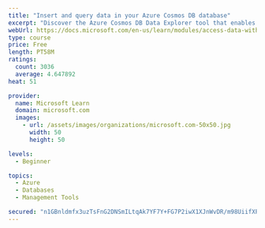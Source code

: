 ```yaml
---
title: "Insert and query data in your Azure Cosmos DB database"
excerpt: "Discover the Azure Cosmos DB Data Explorer tool that enables you to add or modify data. Create stored procedures in JavaScript."
webUrl: https://docs.microsoft.com/en-us/learn/modules/access-data-with-cosmos-db-and-sql-api/
type: course
price: Free
length: PT58M
ratings:
  count: 3036
  average: 4.647892
heat: 51

provider:
  name: Microsoft Learn
  domain: microsoft.com
  images:
    - url: /assets/images/organizations/microsoft.com-50x50.jpg
      width: 50
      height: 50

levels:
  - Beginner

topics:
  - Azure
  - Databases
  - Management Tools

secured: "n1GBnldmfx3uzTsFnG2DNSmILtqAk7YF7Y+FG7P2iwX1XJnWvDR/m98UiifXPdLLThvd9h/Q58VRVm6WBPX7qc47wf5nikuWZv1HK3GcwCLNNg6iTPNOPzGRA/8LiPL2bhtrAkqKk3jx0gtt5PzUxGRpeRPc2UUbTBxN6gdIswrOiERXyMx07mHzF16IPbWKTztgJ69WCNubA4S/jiY9vmrFJ3US8gNYFsJt16GqVKQSC9SsF3H8BujUlMfifLD2xiBOA3ob6SiSkPnkh+hgmXSCIbA95dnmJQBeS0zcQpF8UQbvUKZ0dDTyDMzLNFvyzP4gWy3qd2djMvSXzqGB4lh4iQIVBGU5FBtMNZ6bQo3IalYcZLeDJbAtlKqby8ilgUXyciOrsV5lRKq9TBzJRTgDyyNbXW6dR43jNa5H7SI=;FZ8Pk8Ox1QWXdVK0VPwQNA=="
---
```


